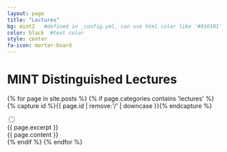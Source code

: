 ```yaml
---
layout: page
title: "Lectures"
bg: mint2   #defined in _config.yml, can use html color like '#010101'
color: black  #text color
style: center
fa-icon: mortar-board
---
```


<div id="title" class="title section center">

  <h1> MINT Distinguished Lectures </h1>

</div>

{% for page in site.posts %}
{% if page.categories contains 'lectures' %}
{% capture id %}{{ page.id | remove:'/' | downcase }}{% endcapture %}
<div class="sectiondivider">
</div>
<div id="{{id}}" class="section lecture p-{{id}}">
  <input type="checkbox" id="toggle-{{id}}" class="toggle">
    <div id="excerpt-{{id}}" class="container excerpt">
      {{ page.excerpt }}
      </div>
  <label for="toggle-{{id}}" onclick>
  <div id="button-{{id}}" class="container center"></div>
  </label>
  <div id="content-{{id}}" class="container {{ page.style }} content">
    {{ page.content }}
  </div>
</div>
{% endif %}
{% endfor %}

<!-- Local Variables:  -->
<!-- mode: web -->
<!-- End: -->
